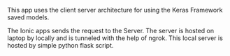 This app uses the client server architecture for using the Keras Framework saved models.

The Ionic apps sends the request to the Server.
The server is hosted on laptop by locally and is tunneled with the help of ngrok.
This local server is hosted by simple python flask script.
